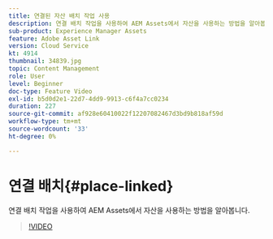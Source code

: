 ```yaml
---
title: 연결된 자산 배치 작업 사용
description: 연결 배치 작업을 사용하여 AEM Assets에서 자산을 사용하는 방법을 알아봅니다.
sub-product: Experience Manager Assets
feature: Adobe Asset Link
version: Cloud Service
kt: 4914
thumbnail: 34839.jpg
topic: Content Management
role: User
level: Beginner
doc-type: Feature Video
exl-id: b5d0d2e1-22d7-4dd9-9913-c6f4a7cc0234
duration: 227
source-git-commit: af928e60410022f12207082467d3bd9b818af59d
workflow-type: tm+mt
source-wordcount: '33'
ht-degree: 0%

---
```


# 연결 배치{#place-linked}

연결 배치 작업을 사용하여 AEM Assets에서 자산을 사용하는 방법을 알아봅니다.

>[!VIDEO](https://video.tv.adobe.com/v/34839?quality=12&learn=on)
